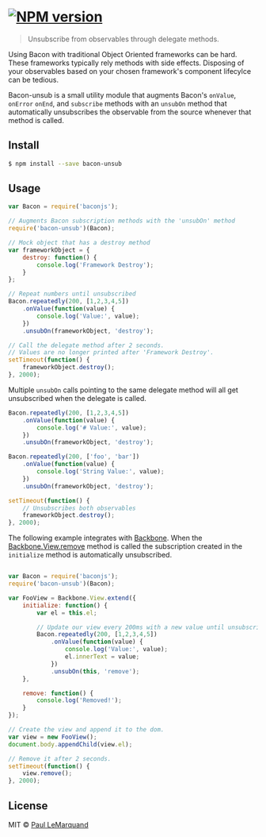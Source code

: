 #  [![NPM version][npm-image]][npm-url]

> Unsubscribe from observables through delegate methods.

Using Bacon with traditional Object Oriented frameworks can be hard. These frameworks typically
rely methods with side effects. Disposing of your observables based on your chosen framework's
component lifecylce can be tedious.

Bacon-unsub is a small utility module that augments Bacon's `onValue`, `onError` `onEnd`, and `subscribe` methods with
an `unsubOn` method that automatically unsubscribes the observable from the source whenever that method
is called.

## Install

```sh
$ npm install --save bacon-unsub
```

## Usage

```js
var Bacon = require('baconjs');

// Augments Bacon subscription methods with the 'unsubOn' method
require('bacon-unsub')(Bacon);

// Mock object that has a destroy method
var frameworkObject = {
	destroy: function() {
		console.log('Framework Destroy');
	}
};

// Repeat numbers until unsubscribed
Bacon.repeatedly(200, [1,2,3,4,5])
    .onValue(function(value) {
    	console.log('Value:', value);
    })
    .unsubOn(frameworkObject, 'destroy');

// Call the delegate method after 2 seconds.
// Values are no longer printed after 'Framework Destroy'.
setTimeout(function() {
	frameworkObject.destroy();
}, 2000);
```

Multiple `unsubOn` calls pointing to the same delegate method will all get unsubscribed when the delegate is called.

```js
Bacon.repeatedly(200, [1,2,3,4,5])
    .onValue(function(value) {
    	console.log('# Value:', value);
    })
    .unsubOn(frameworkObject, 'destroy');

Bacon.repeatedly(200, ['foo', 'bar'])
    .onValue(function(value) {
    	console.log('String Value:', value);
    })
    .unsubOn(frameworkObject, 'destroy');

setTimeout(function() {
	// Unsubscribes both observables
	frameworkObject.destroy();
}, 2000);
```

The following example integrates with [Backbone](http://backbonejs.org/). When the [Backbone.View.remove](http://backbonejs.org/#View-remove) method is called the subscription created in the `initialize` method is automatically unsubscribed.

```js

var Bacon = require('baconjs');
require('bacon-unsub')(Bacon);

var FooView = Backbone.View.extend({
    initialize: function() {
		var el = this.el;

		// Update our view every 200ms with a new value until unsubscribed.
        Bacon.repeatedly(200, [1,2,3,4,5])
            .onValue(function(value) {
            	console.log('Value:', value);
                el.innerText = value;
            })
            .unsubOn(this, 'remove');
    },

    remove: function() {
        console.log('Removed!');
    }
});

// Create the view and append it to the dom.
var view = new FooView();
document.body.appendChild(view.el);

// Remove it after 2 seconds.
setTimeout(function() {
	view.remove();
}, 2000);

```

## License

MIT © [Paul LeMarquand](https://github.com/plemarquand)


[npm-url]: https://npmjs.org/package/bacon-unsub
[npm-image]: https://badge.fury.io/js/bacon-unsub.svg
[travis-url]: https://travis-ci.org/plemarquand/bacon-unsub
[travis-image]: https://travis-ci.org/plemarquand/bacon-unsub.svg?branch=master
[daviddm-url]: https://david-dm.org/plemarquand/bacon-unsub.svg?theme=shields.io
[daviddm-image]: https://david-dm.org/plemarquand/bacon-unsub
